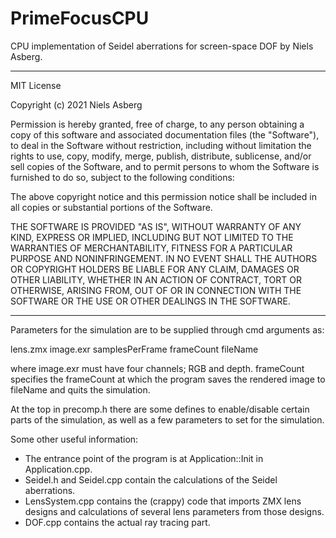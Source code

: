 # PrimeFocusCPU
CPU implementation of Seidel aberrations for screen-space DOF by Niels Asberg.

-----

MIT License

Copyright (c) 2021 Niels Asberg

Permission is hereby granted, free of charge, to any person obtaining a copy
of this software and associated documentation files (the "Software"), to deal
in the Software without restriction, including without limitation the rights
to use, copy, modify, merge, publish, distribute, sublicense, and/or sell
copies of the Software, and to permit persons to whom the Software is
furnished to do so, subject to the following conditions:

The above copyright notice and this permission notice shall be included in all
copies or substantial portions of the Software.

THE SOFTWARE IS PROVIDED "AS IS", WITHOUT WARRANTY OF ANY KIND, EXPRESS OR
IMPLIED, INCLUDING BUT NOT LIMITED TO THE WARRANTIES OF MERCHANTABILITY,
FITNESS FOR A PARTICULAR PURPOSE AND NONINFRINGEMENT. IN NO EVENT SHALL THE
AUTHORS OR COPYRIGHT HOLDERS BE LIABLE FOR ANY CLAIM, DAMAGES OR OTHER
LIABILITY, WHETHER IN AN ACTION OF CONTRACT, TORT OR OTHERWISE, ARISING FROM,
OUT OF OR IN CONNECTION WITH THE SOFTWARE OR THE USE OR OTHER DEALINGS IN THE
SOFTWARE.

-----

Parameters for the simulation are to be supplied through cmd arguments as:

  lens.zmx image.exr samplesPerFrame frameCount fileName

where image.exr must have four channels; RGB and depth.
frameCount specifies the frameCount at which the program saves the rendered image to fileName and quits the simulation.

At the top in precomp.h there are some defines to enable/disable certain parts of the simulation, as well as a few parameters to set for the simulation.


Some other useful information:
- The entrance point of the program is at Application::Init in Application.cpp.
- Seidel.h and Seidel.cpp contain the calculations of the Seidel aberrations.
- LensSystem.cpp contains the (crappy) code that imports ZMX lens designs and calculations of several lens parameters from those designs.
- DOF.cpp contains the actual ray tracing part.

